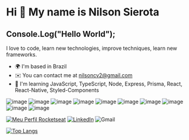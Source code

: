 Hi 👋 My name is Nilson Sierota
===============================

Console.Log("Hello World");
---------------------------

I love to code, learn new technologies, improve techniques, learn new frameworks.

* 🌍  I'm based in Brazil
* ✉️  You can contact me at [nilsoncv2@gmail.com](mailto:nilsoncv2@gmail.com)
* 🧠  I'm learning JavaScript, TypeScript, Node, Express, Prisma, React, React-Native, Styled-Components


![image](https://img.shields.io/badge/JavaScript-F7DF1E?style=for-the-badge&logo=javascript&logoColor=black)
![image](https://img.shields.io/badge/TypeScript-007ACC?style=for-the-badge&logo=typescript&logoColor=white)
![image](https://img.shields.io/badge/Node.js-43853D?style=for-the-badge&logo=node.js&logoColor=white)
![image](https://img.shields.io/badge/Express.js-404D59?style=for-the-badge)
![image](https://img.shields.io/badge/React-20232A?style=for-the-badge&logo=react&logoColor=61DAFB)
![image](https://img.shields.io/badge/React_Native-20232A?style=for-the-badge&logo=react&logoColor=61DAFB)
![image](https://img.shields.io/badge/Tailwind_CSS-38B2AC?style=for-the-badge&logo=tailwind-css&logoColor=white)
![image](https://img.shields.io/badge/styled--components-DB7093?style=for-the-badge&logo=styled-components&logoColor=white)
![image](https://img.shields.io/badge/MySQL-00000F?style=for-the-badge&logo=mysql&logoColor=white)
![image](https://img.shields.io/badge/Firebase-F29D0C?style=for-the-badge&logo=firebase&logoColor=white)



[![Meu Perfil Rocketseat](https://img.shields.io/badge/-Rocketseat-blueviolet)](https://app.rocketseat.com.br/me/nilson-sierota-1567062932)
[![LinkedIn](https://img.shields.io/badge/-LinkedIn-informational?logo=Linkedin&Color=white)](https://www.linkedin.com/in/nilson-sierota-9812987b/)
![Gmail](https://img.shields.io/badge/-nilsoncv2%40gmail.com-white?logo=GMail&Color=red)


[![Top Langs](https://github-readme-stats.vercel.app/api/top-langs/?username=nilsonsierota&layout=compact)](https://github.com/anuraghazra/github-readme-stats)



<!--
**nilsonsierota/nilsonsierota** is a ✨ _special_ ✨ repository because its `README.md` (this file) appears on your GitHub profile.
